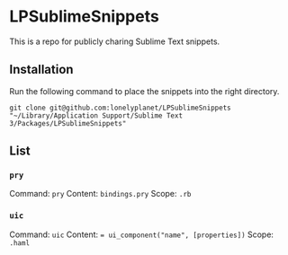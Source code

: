 # LPSublimeSnippets
This is a repo for publicly charing Sublime Text snippets.

## Installation
Run the following command to place the snippets into the right directory.

```shell
git clone git@github.com:lonelyplanet/LPSublimeSnippets "~/Library/Application Support/Sublime Text 3/Packages/LPSublimeSnippets"
```

## List

### `pry` 
Command: `pry` 
Content: `bindings.pry`
Scope: `.rb`

### `uic` 
Command: `uic` 
Content: `= ui_component("name", [properties])`
Scope: `.haml`

